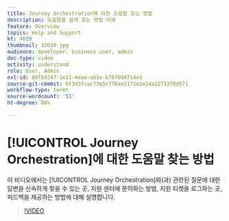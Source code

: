 ```yaml
---
title: Journey Orchestration에 대한 도움말 찾는 방법
description: 도움말을 쉽게 찾는 방법 이해
feature: Overview
topics: Help and Support
kt: 4019
thumbnail: 32010.jpg
audience: developer, business user, admin
doc-type: video
activity: understand
role: User, Admin
exl-id: 80fb9247-1e11-4eae-ab1e-b76f004714ed
source-git-commit: 6f3d3fcac73e5c770ae3171e2e14a22713f0d571
workflow-type: tm+mt
source-wordcount: '51'
ht-degree: 86%

---
```


# [!UICONTROL Journey Orchestration]에 대한 도움말 찾는 방법

이 비디오에서는 [!UICONTROL Journey Orchestration]와(과) 관련된 질문에 대한 답변을 신속하게 찾을 수 있는 곳, 지원 센터에 문의하는 방법, 지원 티켓을 로그하는 곳, 피드백을 제공하는 방법에 대해 설명합니다.

>[!VIDEO](https://video.tv.adobe.com/v/32010?quality=12)
